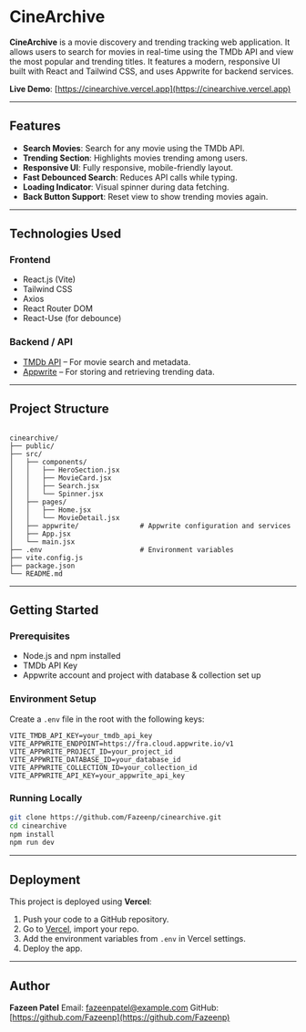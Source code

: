 
# CineArchive

**CineArchive** is a movie discovery and trending tracking web application. It allows users to search for movies in real-time using the TMDb API and view the most popular and trending titles. It features a modern, responsive UI built with React and Tailwind CSS, and uses Appwrite for backend services.

**Live Demo**: [https://cinearchive.vercel.app](https://cinearchive.vercel.app)

---

## Features

- **Search Movies**: Search for any movie using the TMDb API.
- **Trending Section**: Highlights movies trending among users.
- **Responsive UI**: Fully responsive, mobile-friendly layout.
- **Fast Debounced Search**: Reduces API calls while typing.
- **Loading Indicator**: Visual spinner during data fetching.
- **Back Button Support**: Reset view to show trending movies again.

---

## Technologies Used

### Frontend
- React.js (Vite)
- Tailwind CSS
- Axios
- React Router DOM
- React-Use (for debounce)

### Backend / API
- [TMDb API](https://developer.themoviedb.org/) – For movie search and metadata.
- [Appwrite](https://appwrite.io) – For storing and retrieving trending data.

---

## Project Structure

```

cinearchive/
├── public/
├── src/
│   ├── components/
│   │   ├── HeroSection.jsx
│   │   ├── MovieCard.jsx
│   │   ├── Search.jsx
│   │   └── Spinner.jsx
│   ├── pages/
│   │   ├── Home.jsx
│   │   └── MovieDetail.jsx
│   ├── appwrite/               # Appwrite configuration and services
│   ├── App.jsx
│   └── main.jsx
├── .env                        # Environment variables
├── vite.config.js
├── package.json
└── README.md

````

---

## Getting Started

### Prerequisites

- Node.js and npm installed
- TMDb API Key
- Appwrite account and project with database & collection set up

### Environment Setup

Create a `.env` file in the root with the following keys:

```env
VITE_TMDB_API_KEY=your_tmdb_api_key
VITE_APPWRITE_ENDPOINT=https://fra.cloud.appwrite.io/v1
VITE_APPWRITE_PROJECT_ID=your_project_id
VITE_APPWRITE_DATABASE_ID=your_database_id
VITE_APPWRITE_COLLECTION_ID=your_collection_id
VITE_APPWRITE_API_KEY=your_appwrite_api_key
````

### Running Locally

```bash
git clone https://github.com/Fazeenp/cinearchive.git
cd cinearchive
npm install
npm run dev
```

---

## Deployment

This project is deployed using **Vercel**:

1. Push your code to a GitHub repository.
2. Go to [Vercel](https://vercel.com), import your repo.
3. Add the environment variables from `.env` in Vercel settings.
4. Deploy the app.



---

## Author

**Fazeen Patel**
Email: [fazeenpatel@example.com](mailto:fazeenpatel@gmail.com)
GitHub: [https://github.com/Fazeenp](https://github.com/Fazeenp)

